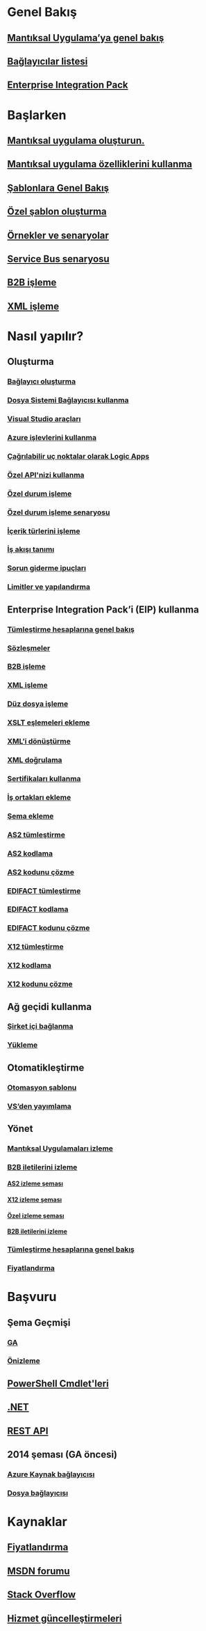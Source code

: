 # Genel Bakış
## [Mantıksal Uygulama’ya genel bakış](../app-service-logic/app-service-logic-what-are-logic-apps.md?toc=%2fazure%2flogic-apps%2ftoc.json)
## [Bağlayıcılar listesi](../connectors/apis-list.md?toc=%2fazure%2flogic-apps%2ftoc.json)
## [Enterprise Integration Pack](../app-service-logic/app-service-logic-enterprise-integration-overview.md?toc=%2fazure%2flogic-apps%2ftoc.json)

# Başlarken
## [Mantıksal uygulama oluşturun.](../app-service-logic/app-service-logic-create-a-logic-app.md?toc=%2fazure%2flogic-apps%2ftoc.json)
## [Mantıksal uygulama özelliklerini kullanma](../app-service-logic/app-service-logic-use-logic-app-features.md?toc=%2fazure%2flogic-apps%2ftoc.json)
## [Şablonlara Genel Bakış](../app-service-logic/app-service-logic-use-logic-app-templates.md?toc=%2fazure%2flogic-apps%2ftoc.json)
## [Özel şablon oluşturma](../app-service-logic/app-service-logic-arm-provision.md?toc=%2fazure%2flogic-apps%2ftoc.json)
## [Örnekler ve senaryolar](../app-service-logic/app-service-logic-examples-and-scenarios.md?toc=%2fazure%2flogic-apps%2ftoc.json)
## [Service Bus senaryosu](../app-service-logic/app-service-logic-scenario-function-sb-trigger.md?toc=%2fazure%2flogic-apps%2ftoc.json)
## [B2B işleme](../app-service-logic/app-service-logic-enterprise-integration-b2b.md?toc=%2fazure%2flogic-apps%2ftoc.json)
## [XML işleme](../app-service-logic/app-service-logic-enterprise-integration-xml.md?toc=%2fazure%2flogic-apps%2ftoc.json)

# Nasıl yapılır?
## Oluşturma
### [Bağlayıcı oluşturma](../app-service-logic/app-service-logic-create-api-app.md?toc=%2fazure%2flogic-apps%2ftoc.json)
### [Dosya Sistemi Bağlayıcısı kullanma](../app-service-logic/app-service-logic-use-file-connector.md?toc=%2fazure%2flogic-apps%2ftoc.json)
### [Visual Studio araçları](../app-service-logic/app-service-logic-deploy-from-vs.md?toc=%2fazure%2flogic-apps%2ftoc.json)
### [Azure işlevlerini kullanma](../app-service-logic/app-service-logic-azure-functions.md?toc=%2fazure%2flogic-apps%2ftoc.json)
### [Çağrılabilir uç noktalar olarak Logic Apps](../app-service-logic/app-service-logic-http-endpoint.md?toc=%2fazure%2flogic-apps%2ftoc.json)
### [Özel API'nizi kullanma](../app-service-logic/app-service-logic-custom-hosted-api.md?toc=%2fazure%2flogic-apps%2ftoc.json)
### [Özel durum işleme](../app-service-logic/app-service-logic-exception-handling.md?toc=%2fazure%2flogic-apps%2ftoc.json)
### [Özel durum işleme senaryosu](../app-service-logic/app-service-logic-scenario-error-and-exception-handling.md?toc=%2fazure%2flogic-apps%2ftoc.json)
### [İçerik türlerini işleme](../app-service-logic/app-service-logic-content-type.md?toc=%2fazure%2flogic-apps%2ftoc.json)
### [İş akışı tanımı](../app-service-logic/app-service-logic-author-definitions.md?toc=%2fazure%2flogic-apps%2ftoc.json)
### [Sorun giderme ipuçları](../app-service-logic/app-service-logic-diagnosing-failures.md?toc=%2fazure%2flogic-apps%2ftoc.json)
### [Limitler ve yapılandırma](../app-service-logic/app-service-logic-limits-and-config.md?toc=%2fazure%2flogic-apps%2ftoc.json)


## Enterprise Integration Pack’i (EIP) kullanma
### [Tümleştirme hesaplarına genel bakış](../app-service-logic/app-service-logic-enterprise-integration-create-integration-account.md?toc=%2fazure%2flogic-apps%2ftoc.json)
### [Sözleşmeler](../app-service-logic/app-service-logic-enterprise-integration-agreements.md?toc=%2fazure%2flogic-apps%2ftoc.json)
### [B2B işleme](../app-service-logic/app-service-logic-enterprise-integration-b2b.md?toc=%2fazure%2flogic-apps%2ftoc.json)
### [XML işleme](../app-service-logic/app-service-logic-enterprise-integration-xml.md?toc=%2fazure%2flogic-apps%2ftoc.json)
### [Düz dosya işleme](../app-service-logic/app-service-logic-enterprise-integration-flatfile.md?toc=%2fazure%2flogic-apps%2ftoc.json)
### [XSLT eşlemeleri ekleme](../app-service-logic/app-service-logic-enterprise-integration-maps.md?toc=%2fazure%2flogic-apps%2ftoc.json)
### [XML’i dönüştürme](../app-service-logic/app-service-logic-enterprise-integration-transform.md?toc=%2fazure%2flogic-apps%2ftoc.json)
### [XML doğrulama](../app-service-logic/app-service-logic-enterprise-integration-xml-validation.md?toc=%2fazure%2flogic-apps%2ftoc.json)
### [Sertifikaları kullanma](../app-service-logic/app-service-logic-enterprise-integration-certificates.md?toc=%2fazure%2flogic-apps%2ftoc.json)
### [İş ortakları ekleme](../app-service-logic/app-service-logic-enterprise-integration-partners.md?toc=%2fazure%2flogic-apps%2ftoc.json)
### [Şema ekleme](../app-service-logic/app-service-logic-enterprise-integration-schemas.md?toc=%2fazure%2flogic-apps%2ftoc.json)
### [AS2 tümleştirme](../app-service-logic/app-service-logic-enterprise-integration-as2.md?toc=%2fazure%2flogic-apps%2ftoc.json)
### [AS2 kodlama](../app-service-logic/app-service-logic-enterprise-integration-as2-encode.md?toc=%2fazure%2flogic-apps%2ftoc.json)
### [AS2 kodunu çözme](../app-service-logic/app-service-logic-enterprise-integration-as2-decode.md?toc=%2fazure%2flogic-apps%2ftoc.json)
### [EDIFACT tümleştirme](../app-service-logic/app-service-logic-enterprise-integration-edifact.md?toc=%2fazure%2flogic-apps%2ftoc.json)
### [EDIFACT kodlama](../app-service-logic/app-service-logic-enterprise-integration-edifact-encode.md?toc=%2fazure%2flogic-apps%2ftoc.json)
### [EDIFACT kodunu çözme](../app-service-logic/app-service-logic-enterprise-integration-edifact-decode.md?toc=%2fazure%2flogic-apps%2ftoc.json)
### [X12 tümleştirme](../app-service-logic/app-service-logic-enterprise-integration-x12.md?toc=%2fazure%2flogic-apps%2ftoc.json)
### [X12 kodlama](../app-service-logic/app-service-logic-enterprise-integration-x12-encode.md?toc=%2fazure%2flogic-apps%2ftoc.json)
### [X12 kodunu çözme](../app-service-logic/app-service-logic-enterprise-integration-x12-decode.md?toc=%2fazure%2flogic-apps%2ftoc.json)


## Ağ geçidi kullanma
### [Şirket içi bağlanma](../app-service-logic/app-service-logic-gateway-connection.md?toc=%2fazure%2flogic-apps%2ftoc.json)
### [Yükleme](../app-service-logic/app-service-logic-gateway-install.md?toc=%2fazure%2flogic-apps%2ftoc.json)

## Otomatikleştirme
### [Otomasyon şablonu](../app-service-logic/app-service-logic-create-deploy-template.md?toc=%2fazure%2flogic-apps%2ftoc.json)
### [VS’den yayımlama](../app-service-logic/app-service-logic-deploy-from-vs.md?toc=%2fazure%2flogic-apps%2ftoc.json)

## Yönet
### [Mantıksal Uygulamaları izleme](../app-service-logic/app-service-logic-monitor-your-logic-apps.md?toc=%2fazure%2flogic-apps%2ftoc.json)
### [B2B iletilerini izleme](../app-service-logic/app-service-logic-monitor-b2b-message.md?toc=%2fazure%2flogic-apps%2ftoc.json)
#### [AS2 izleme şeması](../app-service-logic/app-service-logic-track-integration-account-as2-tracking-shemas.md?toc=%2fazure%2flogic-apps%2ftoc.json)
#### [X12 izleme şeması](../app-service-logic/app-service-logic-track-integration-account-x12-tracking-shemas.md?toc=%2fazure%2flogic-apps%2ftoc.json)
#### [Özel izleme şeması](../app-service-logic/app-service-logic-track-integration-account-custom-tracking-shema.md?toc=%2fazure%2flogic-apps%2ftoc.json)
#### [B2B iletilerini izleme](../app-service-logic/app-service-logic-track-b2b-messages-omsportal.md?toc=%2fazure%2flogic-apps%2ftoc.json)

### [Tümleştirme hesaplarına genel bakış](../app-service-logic/app-service-logic-enterprise-integration-accounts.md?toc=%2fazure%2flogic-apps%2ftoc.json)
### [Fiyatlandırma](../app-service-logic/app-service-logic-pricing.md?toc=%2fazure%2flogic-apps%2ftoc.json)

# Başvuru
## Şema Geçmişi
### [GA](../app-service-logic/app-service-logic-schema-2016-04-01.md?toc=%2fazure%2flogic-apps%2ftoc.json)
### [Önizleme](../app-service-logic/app-service-logic-schema-2015-08-01.md?toc=%2fazure%2flogic-apps%2ftoc.json)

## [PowerShell Cmdlet'leri](/powershell/resourcemanager/)
## [.NET](https://msdn.microsoft.com/library/azure/mt416943)
## [REST API](/rest/api/logic/)

## 2014 şeması (GA öncesi)
### [Azure Kaynak bağlayıcısı](../app-service-logic/app-service-logic-connector-azure-resource.md?toc=%2fazure%2flogic-apps%2ftoc.json)
### [Dosya bağlayıcısı](../app-service-logic/app-service-logic-connector-file.md?toc=%2fazure%2flogic-apps%2ftoc.json)

# Kaynaklar
## [Fiyatlandırma](https://azure.microsoft.com/pricing/details/logic-apps/)  
## [MSDN forumu](https://social.msdn.microsoft.com/Forums/azure/en-US/home?forum=azurelogicapps)
## [Stack Overflow](http://stackoverflow.com/questions/tagged/azure-logic-apps)
## [Hizmet güncelleştirmeleri](https://azure.microsoft.com/updates/?product=logic-apps)


<!--HONumber=Nov16_HO4-->



